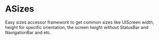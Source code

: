 ASizes
======

Easy sizes accessor framework to get common sizes like UIScreen width, height for specific orientation, the screen height without StatusBar and NavigationBar and etc.
